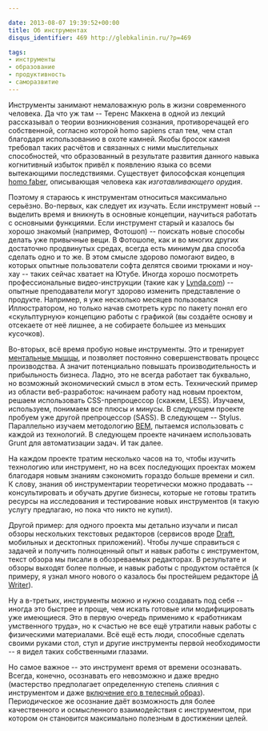```yaml
---

date: 2013-08-07 19:39:52+00:00
title: Об инструментах
disqus_identifier: 469 http://glebkalinin.ru/?p=469

tags:
- инструменты
- образование
- продуктивность
- саморазвитие
---
```


Инструменты занимают немаловажную роль в жизни современного человека. Да что уж там -- Теренс Маккена в одной из лекций рассказывал о теории возникновения сознания, противоречащей его собственной, согласно которой homo sapiens стал тем, чем стал благодаря использованию в охоте камней. Якобы бросок камня требовал таких расчётов и связанных с ними мыслительных способностей, что образованный в результате развития данного навыка когнитивный избыток привёл к появлению языка со всеми вытекающими последствиями. Существует философская концепция [homo faber](http://philosophy.ru/library/berg/bergson.html), описывающая человека как _изготавливающего орудия_.

Поэтому я стараюсь к инструментам относиться максимально серьёзно. Во-первых, как следует их изучать. Если инструмент новый -- выделить время и вникнуть в основные концепции, научиться работать с основными функциями. Если инструмент старый и казалось бы хорошо знакомый (например, Фотошоп) -- поискать новые способы делать уже привычные вещи. В Фотошопе, как и во многих других достаточно продвинутых средах, всегда есть минимум два способа сделать одно и то же. В этом смысле здорово помогают видео, в которых опытные пользователи софта делятся своими трюками и ноу-хау -- таких сейчас хватает на Ютубе. Иногда хорошо посмотреть профессиональные видео-инструкции (такие как у [Lynda.com](http://lynda.com)) -- опытные преподаватели могут здорово изменить представление о продукте. Например, я уже несколько месяцев пользовался Иллюстратором, но только начав смотреть курс по пакету понял его «скульптурную» концепцию работы с графикой (вы создаёте основу и отсекаете от неё лишнее, а не собираете большее из меньших кусочков).

Во-вторых, всё время пробую новые инструменты. Это и тренирует [ментальные мышцы](http://glebkalinin.ru/on-mental-muscles/), и позволяет постоянно совершенствовать процесс производства. А значит потенциально повышать производительность и прибыльность бизнеса. Ладно, это не всегда работает так буквально, но возможный экономический смысл в этом есть. Технический пример из области веб-разработок: начинаем работу над новым проектом, решаем использовать CSS-препроцессор (cкажем, LESS). Изучаем, используем, понимаем все плюсы и минусы. В следующем проекте пробуем уже другой препроцессор (SASS). В следующем -- Stylus. Параллельно изучаем методологию [BEM](http://bem.info), пытаемся использовать с каждой из технологий. В следующем проекте начинаем использовать Grunt для автоматизации задач. И так далее.

На каждом проекте тратим несколько часов на то, чтобы изучить технологию или инструмент, но на всех последующих проектах можем благодаря новым знаниям сэкономить гораздо больше времени и сил. К слову, знания об инструментарии теоретически можно продавать -- консультировать и обучать другие бизнесы, которые не готовы тратить ресурсы на исследования и тестирование новых инструментов (я такую услугу предлагаю, но пока что никто не купил).

Другой пример: для одного проекта мы детально изучали и писал обзоры нескольких текстовых редакторов (сервисов вроде [Draft](http://glebkalinin.ru/draft/), мобильных и десктопных приложений). Чтобы лучше справиться с задачей и получить полноценный опыт и навык работы с инструментом, текст обзора мы писали в обозреваемых редакторах. В результате и обзоры выходят более полные, и навык работы с продуктом остаётся (к примеру, я узнал много нового о казалось бы простейшем редакторе [iA Writer](http://iawriter.com)).

Ну а в-третьих, инструменты можно и нужно создавать под себя -- иногда это быстрее и проще, чем искать готовые или модифицировать уже имеющиеся. Это в первую очередь применимо к «работникам умственного труда», но к счастью не все ещё утратили навык работы с физическими материалами. Всё ещё есть люди, способные сделать своими руками стол, стул и другие инструменты первой необходимости -- я видел таких собственными глазами.

Но самое важное -- это инструмент время от времени осознавать. Всегда, конечно, осознавать его невозможно и даже вредно (мастерство предполагает определенную степень слияния с инструментом и даже [включение его в телесный образ](http://en.wikipedia.org/wiki/Body_schema#Tool_use)). Периодическое же осознание даёт возможность для более качественного и осмысленного взаимодействия с инструментом, при котором он становится максимально полезным в достижении целей.
